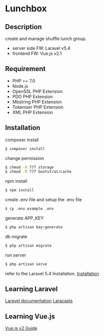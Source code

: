 # Lunchbox

## Description
create and manage shuffle lunch group.

* server side FW: Laravel v5.4
* frontend FW: Vue.js v2.1

## Requirement
* PHP >= 7.0
* Node.js
* OpenSSL PHP Extension
* PDO PHP Extension
* Mbstring PHP Extension
* Tokenizer PHP Extension
* XML PHP Extension

## Installation

composer install
```bash
$ composer install
```

change permission
```bash
$ chmod -R 777 storage
$ chmod -R 777 bootstrat/cache
```

npm install
```bash
$ npm install
```

create .env file and setup the .env file
```bash
$ cp .env.example .env
```

generate APP_KEY
```bash
$ php artisan key:generate
```

db migrate
```bash
$ php artisan migrate
```

run server
```bash
$ php artisan serve
```


refer to the Laravel 5.4 Installation.
[Installation](https://laravel.com/docs/5.4/installation)


## Learning Laravel
[Laravel documentation](https://laravel.com/docs)
[Laracasts](https://laracasts.com)

## Learning Vue.js
[Vue.js v2 Guide](https://vuejs.org/v2/guide/)

